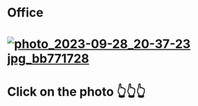 # Office

# <a href="https://clck.ru/364RtH"> ![photo_2023-09-28_20-37-23 jpg_bb771728](https://github.com/vio1217/Office/assets/144735016/cca5dfa0-2548-4bd6-8e27-e36d24c5def3) </a>

# Click on the photo 👆👆👆
